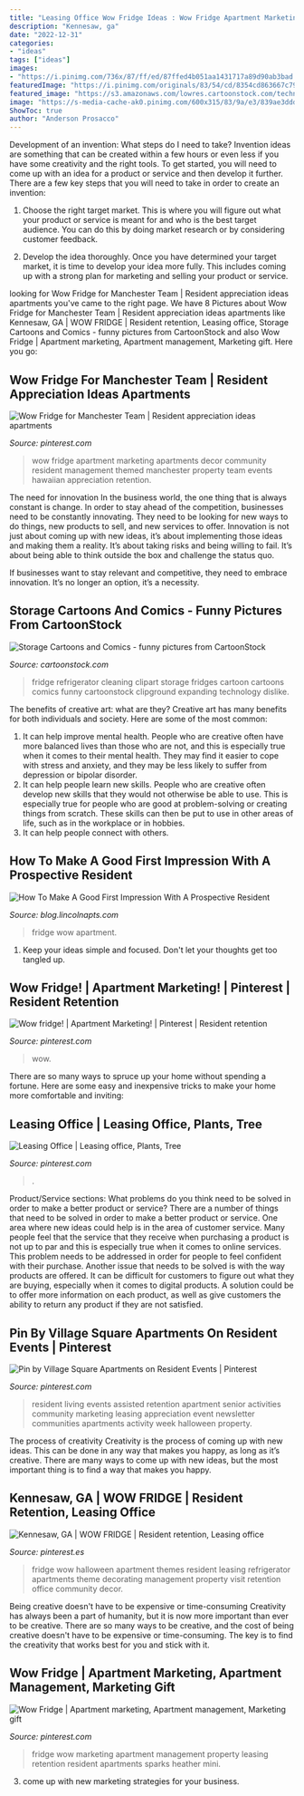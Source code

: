 ```yaml
---
title: "Leasing Office Wow Fridge Ideas : Wow Fridge Apartment Marketing Apartments Decor Community Resident Management Themed Manchester Property Team Events Hawaiian Appreciation Retention"
description: "Kennesaw, ga"
date: "2022-12-31"
categories:
- "ideas"
tags: ["ideas"]
images:
- "https://i.pinimg.com/736x/87/ff/ed/87ffed4b051aa1431717a89d90ab3bad.jpg"
featuredImage: "https://i.pinimg.com/originals/83/54/cd/8354cd863667c7906896767b96eec295.jpg"
featured_image: "https://s3.amazonaws.com/lowres.cartoonstock.com/technology-fridge-cool-expand-expanding-extensions-jmp080110_low.jpg"
image: "https://s-media-cache-ak0.pinimg.com/600x315/83/9a/e3/839ae3ddde25940f60b537455292b824.jpg"
ShowToc: true
author: "Anderson Prosacco"
---
```



Development of an invention: What steps do I need to take?
Invention ideas are something that can be created within a few hours or even less if you have some creativity and the right tools. To get started, you will need to come up with an idea for a product or service and then develop it further. There are a few key steps that you will need to take in order to create an invention:
1. Choose the right target market. This is where you will figure out what your product or service is meant for and who is the best target audience. You can do this by doing market research or by considering customer feedback.

2. Develop the idea thoroughly. Once you have determined your target market, it is time to develop your idea more fully. This includes coming up with a strong plan for marketing and selling your product or service.

	

		
looking for Wow Fridge for Manchester Team | Resident appreciation ideas apartments you've came to the right page. We have 8 Pictures about Wow Fridge for Manchester Team | Resident appreciation ideas apartments like Kennesaw, GA | WOW FRIDGE | Resident retention, Leasing office, Storage Cartoons and Comics - funny pictures from CartoonStock and also Wow Fridge | Apartment marketing, Apartment management, Marketing gift. Here you go:
		
    
## Wow Fridge For Manchester Team | Resident Appreciation Ideas Apartments

<img loading=lazy src="https://i.pinimg.com/736x/87/ff/ed/87ffed4b051aa1431717a89d90ab3bad.jpg" onerror="this.onerror=null;this.src='https://tse4.mm.bing.net/th?id=OIP.zhYT2X3IqNCT0xX6FUxVMQHaJ3&amp;pid=15.1';" alt="Wow Fridge for Manchester Team | Resident appreciation ideas apartments">

_Source: pinterest.com_

>wow fridge apartment marketing apartments decor community resident management themed manchester property team events hawaiian appreciation retention. 

	

The need for innovation
In the business world, the one thing that is always constant is change. In order to stay ahead of the competition, businesses need to be constantly innovating. They need to be looking for new ways to do things, new products to sell, and new services to offer.
Innovation is not just about coming up with new ideas, it’s about implementing those ideas and making them a reality. It’s about taking risks and being willing to fail. It’s about being able to think outside the box and challenge the status quo.

If businesses want to stay relevant and competitive, they need to embrace innovation. It’s no longer an option, it’s a necessity.

    
## Storage Cartoons And Comics - Funny Pictures From CartoonStock

<img loading=lazy src="https://s3.amazonaws.com/lowres.cartoonstock.com/technology-fridge-cool-expand-expanding-extensions-jmp080110_low.jpg" onerror="this.onerror=null;this.src='https://tse2.mm.bing.net/th?id=OIP.luO2j1FGb8N7Mb4YR2hKngHaJ5&amp;pid=15.1';" alt="Storage Cartoons and Comics - funny pictures from CartoonStock">

_Source: cartoonstock.com_

>fridge refrigerator cleaning clipart storage fridges cartoon cartoons comics funny cartoonstock clipground expanding technology dislike. 

	

The benefits of creative art: what are they?
Creative art has many benefits for both individuals and society. Here are some of the most common: 
1) It can help improve mental health. People who are creative often have more balanced lives than those who are not, and this is especially true when it comes to their mental health. They may find it easier to cope with stress and anxiety, and they may be less likely to suffer from depression or bipolar disorder.
2) It can help people learn new skills. People who are creative often develop new skills that they would not otherwise be able to use. This is especially true for people who are good at problem-solving or creating things from scratch. These skills can then be put to use in other areas of life, such as in the workplace or in hobbies.
3) It can help people connect with others.

    
## How To Make A Good First Impression With A Prospective Resident

<img loading=lazy src="https://blog.lincolnapts.com/wp-content/uploads/2017/02/PicMonkey-Collage-Fridge-1024x512.jpg" onerror="this.onerror=null;this.src='https://tse2.mm.bing.net/th?id=OIP.vSKy8gVSViinPTXRINMXTAHaDt&amp;pid=15.1';" alt="How To Make A Good First Impression With A Prospective Resident">

_Source: blog.lincolnapts.com_

>fridge wow apartment. 

	

1. Keep your ideas simple and focused. Don't let your thoughts get too tangled up.

    
## Wow Fridge! | Apartment Marketing! | Pinterest | Resident Retention

<img loading=lazy src="https://s-media-cache-ak0.pinimg.com/600x315/83/9a/e3/839ae3ddde25940f60b537455292b824.jpg" onerror="this.onerror=null;this.src='https://tse3.mm.bing.net/th?id=OIP.qshBQMqpjbDvjerxlX4NQgHaD4&amp;pid=15.1';" alt="Wow fridge! | Apartment Marketing! | Pinterest | Resident retention">

_Source: pinterest.com_

>wow. 

	

There are so many ways to spruce up your home without spending a fortune. Here are some easy and inexpensive tricks to make your home more comfortable and inviting:

    
## Leasing Office | Leasing Office, Plants, Tree

<img loading=lazy src="https://i.pinimg.com/736x/8e/49/0a/8e490a0aa010ff248026459b3fa32e2a--leasing-office-offices.jpg" onerror="this.onerror=null;this.src='https://tse1.mm.bing.net/th?id=OIP.n7wgY1rf5MhtEyBQUlwu2AHaJS&amp;pid=15.1';" alt="Leasing Office | Leasing office, Plants, Tree">

_Source: pinterest.com_

>. 

	

Product/Service sections: What problems do you think need to be solved in order to make a better product or service?
There are a number of things that need to be solved in order to make a better product or service. One area where new ideas could help is in the area of customer service. Many people feel that the service that they receive when purchasing a product is not up to par and this is especially true when it comes to online services. This problem needs to be addressed in order for people to feel confident with their purchase. Another issue that needs to be solved is with the way products are offered. It can be difficult for customers to figure out what they are buying, especially when it comes to digital products. A solution could be to offer more information on each product, as well as give customers the ability to return any product if they are not satisfied.

    
## Pin By Village Square Apartments On Resident Events | Pinterest

<img loading=lazy src="https://s-media-cache-ak0.pinimg.com/originals/61/1b/6e/611b6e7aab63fb5fc33331e7eb8d41c6.jpg" onerror="this.onerror=null;this.src='https://tse2.mm.bing.net/th?id=OIP.-5r1uMbV76m8KkvfBiwPEwHaJl&amp;pid=15.1';" alt="Pin by Village Square Apartments on Resident Events | Pinterest">

_Source: pinterest.com_

>resident living events assisted retention apartment senior activities community marketing leasing appreciation event newsletter communities apartments activity week halloween property. 

	

The process of creativity
Creativity is the process of coming up with new ideas. This can be done in any way that makes you happy, as long as it’s creative. There are many ways to come up with new ideas, but the most important thing is to find a way that makes you happy.

    
## Kennesaw, GA | WOW FRIDGE | Resident Retention, Leasing Office

<img loading=lazy src="https://i.pinimg.com/originals/83/54/cd/8354cd863667c7906896767b96eec295.jpg" onerror="this.onerror=null;this.src='https://tse4.mm.bing.net/th?id=OIP.xGhRY0gV-udGp54lNv5upAHaJ4&amp;pid=15.1';" alt="Kennesaw, GA | WOW FRIDGE | Resident retention, Leasing office">

_Source: pinterest.es_

>fridge wow halloween apartment themes resident leasing refrigerator apartments theme decorating management property visit retention office community decor. 

	

Being creative doesn't have to be expensive or time-consuming
Creativity has always been a part of humanity, but it is now more important than ever to be creative. There are so many ways to be creative, and the cost of being creative doesn't have to be expensive or time-consuming. The key is to find the creativity that works best for you and stick with it.

    
## Wow Fridge | Apartment Marketing, Apartment Management, Marketing Gift

<img loading=lazy src="https://i.pinimg.com/originals/4c/5f/0c/4c5f0c69528af1c88807ffddd577f0c9.jpg" onerror="this.onerror=null;this.src='https://tse3.mm.bing.net/th?id=OIP.hhqzB2EJDk1Nv9c9sm7MdgHaPQ&amp;pid=15.1';" alt="Wow Fridge | Apartment marketing, Apartment management, Marketing gift">

_Source: pinterest.com_

>fridge wow marketing apartment management property leasing retention resident apartments sparks heather mini. 

	

3. come up with new marketing strategies for your business.

